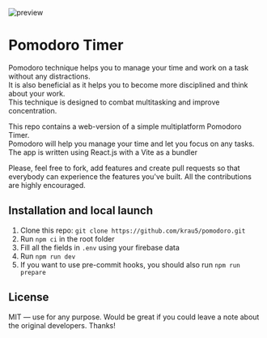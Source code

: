 ![preview](https://user-images.githubusercontent.com/52201020/205913761-216dc079-90fe-420d-8544-dd3badaefce4.png)

# Pomodoro Timer

Pomodoro technique helps you to manage your time and work on a task without any distractions. <br />
It is also beneficial as it helps you to become more disciplined and think about your work. <br />
This technique is designed to combat multitasking and improve concentration.

This repo contains a web-version of a simple multiplatform Pomodoro Timer. <br />
Pomodoro will help you manage your time and let you focus on any tasks. <br />
The app is written using React.js with a Vite as a bundler

Please, feel free to fork, add features and create pull requests so that everybody can experience the features you've built.
All the contributions are highly encouraged.

## Installation and local launch

1. Clone this repo: `git clone https://github.com/krau5/pomodoro.git`
2. Run `npm ci` in the root folder
3. Fill all the fields in `.env` using your firebase data
4. Run `npm run dev`
5. If you want to use pre-commit hooks, you should also run `npm run prepare`

## License

MIT — use for any purpose. Would be great if you could leave a note about the original developers. Thanks!
